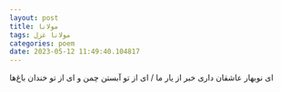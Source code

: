 ```yaml
---
layout: post
title: مولانا
tags: مولانا غزل
categories: poem
date: 2023-05-12 11:49:40.104817
---
```


ای نوبهار عاشقان داری خبر از یار ما / ای از تو آبستن چمن و ای از تو خندان باغ‌ها